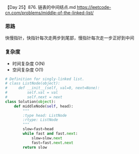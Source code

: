【Day 25】876. 链表的中间结点.md
https://leetcode-cn.com/problems/middle-of-the-linked-list/


### 思路
快慢指针，快指针每次走两步到尾部，慢指针每次走一步正好到中间

### 复杂度
* 时间复杂度 O(N)
* 空间复杂度 O(1)

```python
# Definition for singly-linked list.
# class ListNode(object):
#     def __init__(self, val=0, next=None):
#         self.val = val
#         self.next = next
class Solution(object):
    def middleNode(self, head):
        """
        :type head: ListNode
        :rtype: ListNode
        """
        slow=fast=head
        while fast and fast.next:
            slow=slow.next
            fast=fast.next.next
        return slow
```
